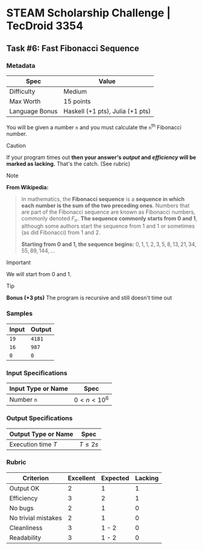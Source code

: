 # STEAM Scholarship Challenge | TecDroid 3354
## Task  #6: Fast Fibonacci Sequence
### Metadata
| Spec | Value |
| ---- | ---- |
| Difficulty | Medium |
| Max Worth | 15 points |
| Language Bonus | Haskell (+1 pts), Julia (+1 pts) |

You will be given a number `n` and you must calculate the `n`<sup>th</sup> Fibonacci number.

> [!CAUTION]
> If your program times out **then your answer's *output* and *efficiency* will be marked as lacking.** That's the catch. (See rubric)

> [!NOTE]
**From Wikipedia:** 
>
>In mathematics, the **Fibonacci sequence** is a **sequence in which each number is the sum of the two preceding ones**. Numbers that are part of the Fibonacci sequence are known as Fibonacci numbers, commonly denoted $F_{n}$ . **The sequence commonly starts from 0 and 1**, although some authors start the sequence from 1 and 1 or sometimes (as did Fibonacci) from 1 and 2.
>
> **Starting from 0 and 1, the sequence begins:**
> $0, 1, 1, 2, 3, 5, 8, 13, 21, 34, 55, 89, 144, \ldots$

> [!IMPORTANT]
>We will start from $0$ and $1$.

> [!TIP]
> **Bonus (+3 pts)** 
The program is recursive and still doesn't time out

### Samples
| Input | Output |
| ---- | ---- |
| `19` | `4181` |
| `16` | `987` |
| `0` | `0` |

### Input Specifications
| Input Type or Name | Spec |
| ---- | ---- |
| Number `n` | $0 < n < 10^6$ |

### Output Specifications
| Output Type or Name | Spec |
| ---- | ---- |
| Execution time $T$ | $T \leq 2s$ |

### Rubric
| Criterion | Excellent | Expected | Lacking |
| ---- | ---- | ---- | ---- |
| Output OK | 2 | 1 | 1 |
| Efficiency | 3 | 2 | 1 |
| No bugs | 2 | 1 | 0 |
| No trivial mistakes | 2 | 1 | 0 |
| Cleanliness | 3 | 1 - 2 | 0 |
| Readability | 3 | 1 - 2 | 0 |

